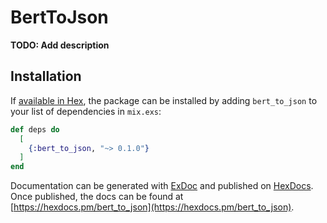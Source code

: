 # BertToJson

**TODO: Add description**

## Installation

If [available in Hex](https://hex.pm/docs/publish), the package can be installed
by adding `bert_to_json` to your list of dependencies in `mix.exs`:

```elixir
def deps do
  [
    {:bert_to_json, "~> 0.1.0"}
  ]
end
```

Documentation can be generated with [ExDoc](https://github.com/elixir-lang/ex_doc)
and published on [HexDocs](https://hexdocs.pm). Once published, the docs can
be found at [https://hexdocs.pm/bert_to_json](https://hexdocs.pm/bert_to_json).

